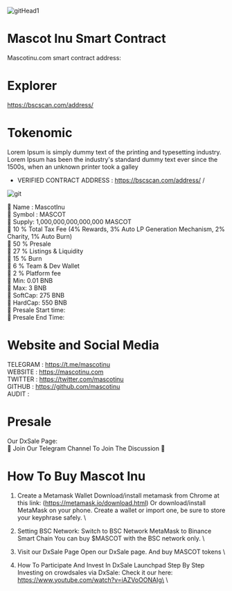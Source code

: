 ![gitHead1](https://user-images.githubusercontent.com/87755147/126633508-8e16aa75-3426-4b2e-9c99-b138f4d95f40.png)

# Mascot Inu Smart Contract
Mascotinu.com smart contract address: 

# Explorer
https://bscscan.com/address/

# Tokenomic
Lorem Ipsum is simply dummy text of the printing and typesetting industry. Lorem Ipsum has been the industry's standard dummy text ever since the 1500s, when an unknown printer took a galley

* VERIFIED CONTRACT ADDRESS : https://bscscan.com/address/ /

![git](https://user-images.githubusercontent.com/87755147/126634459-c375fc6c-1f65-4137-ae4c-04eb351c9e00.png)


🐾 Name : MascotInu\
🐾 Symbol : MASCOT\
🐾 Supply: 1,000,000,000,000,000 MASCOT\
🐾 10 % Total Tax Fee (4% Rewards, 3% Auto LP Generation Mechanism, 2% Charity, 1% Auto Burn)\
🐾 50 % Presale\
🐾 27 % Listings & Liquidity\
🐾 15 % Burn\
🐾 6 % Team & Dev Wallet\
🐾 2 % Platform fee\
🐾 Min: 0.01 BNB\
🐾 Max: 3 BNB\
🐾 SoftCap: 275 BNB\
🐾 HardCap: 550 BNB\
🐾 Presale Start time:\
🐾 Presale End Time: 

# Website and Social Media
TELEGRAM : https://t.me/mascotinu \
WEBSITE : https://mascotinu.com \
TWITTER : https://twitter.com/mascotinu \
GITHUB : https://github.com/mascotinu \
AUDIT : 

# Presale

Our DxSale Page: \
🚀 Join Our Telegram Channel To Join The Discussion 🚀
# How To Buy Mascot Inu 
1. Create a Metamask Wallet Download/install metamask from Chrome at this link: (https://metamask.io/download.html) Or download/install MetaMask on your phone. Create a wallet or import one, be sure to store your keyphrase safely. \

2. Setting BSC Network: Switch to BSC Network MetaMask to Binance Smart Chain You can buy $MASCOT with the BSC network only. \

3. Visit our DxSale Page Open our DxSale page. And buy MASCOT tokens \

4. How To Participate And Invest In DxSale Launchpad Step By Step Investing on crowdsales via DxSale: Check it our here: https://www.youtube.com/watch?v=iAZVoOONAIg\ \

